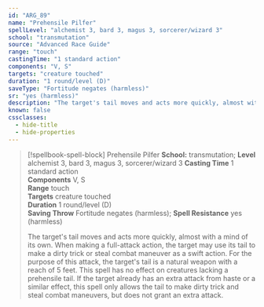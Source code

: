 ```yaml
---
id: "ARG_89"
name: "Prehensile Pilfer"
spellLevel: "alchemist 3, bard 3, magus 3, sorcerer/wizard 3"
school: "transmutation"
source: "Advanced Race Guide"
range: "touch"
castingTime: "1 standard action"
components: "V, S"
targets: "creature touched"
duration: "1 round/level (D)"
saveType: "Fortitude negates (harmless)"
sr: "yes (harmless)"
description: "The target's tail moves and acts more quickly, almost with a mind of its own. When making a full-attack action, the target may use its tail to make a dirty trick or steal combat maneuver as a swift action. For the purpose of this attack, the target's tail is a natural weapon with a reach of 5 feet. This spell has no effect on creatures lacking a prehensile tail. If the target already has an extra attack from haste or a similar effect, this spell only allows the tail to make dirty trick and steal combat maneuvers, but does not grant an extra attack."
known: false
cssclasses:
  - hide-title
  - hide-properties
---
```


> [!spellbook-spell-block] Prehensile Pilfer
> **School:** transmutation; **Level** alchemist 3, bard 3, magus 3, sorcerer/wizard 3
> **Casting Time** 1 standard action  
> **Components** V, S  
> **Range** touch  
> **Targets** creature touched  
> **Duration** 1 round/level (D)  
> **Saving Throw** Fortitude negates (harmless); **Spell Resistance** yes (harmless)
> 
> The target's tail moves and acts more quickly, almost with a mind of its own. When making a full-attack action, the target may use its tail to make a dirty trick or steal combat maneuver as a swift action. For the purpose of this attack, the target's tail is a natural weapon with a reach of 5 feet. This spell has no effect on creatures lacking a prehensile tail. If the target already has an extra attack from haste or a similar effect, this spell only allows the tail to make dirty trick and steal combat maneuvers, but does not grant an extra attack.